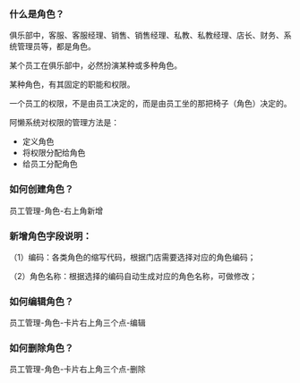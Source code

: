 ### 什么是角色？

俱乐部中，客服、客服经理、销售、销售经理、私教、私教经理、店长、财务、系统管理员等，都是角色。

某个员工在俱乐部中，必然扮演某种或多种角色。

某种角色，有其固定的职能和权限。

一个员工的权限，不是由员工决定的，而是由员工坐的那把椅子（角色）决定的。

阿懒系统对权限的管理方法是：

- 定义角色
- 将权限分配给角色
- 给员工分配角色

### 如何创建角色？

员工管理-角色-右上角新增

### 新增角色字段说明：

（1）编码：各类角色的缩写代码，根据门店需要选择对应的角色编码；

（2）角色名称：根据选择的编码自动生成对应的角色名称，可做修改；

### 如何编辑角色？

员工管理-角色-卡片右上角三个点-编辑

### 如何删除角色？

员工管理-角色-卡片右上角三个点-删除